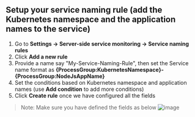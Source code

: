 ## Setup your service naming rule (add the Kubernetes namespace and the application names to the service)

1. Go to **Settings -> Server-side service monitoring -> Service naming rules**
2. Click **Add a new rule**
3. Provide a name say "My-Service-Naming-Rule", then set the Service name format as **{ProcessGroup:KubernetesNamespace}-{ProcessGroup:NodeJsAppName}**
4. Set the conditions based on Kubernetes namespace and application names (use **Add condition** to add more conditions)
5. Click **Create rule** once we have configured all the fields

> Note: Make sure you have defined the fields as below
![image](./images/K8s-service-naming-rule.png)


